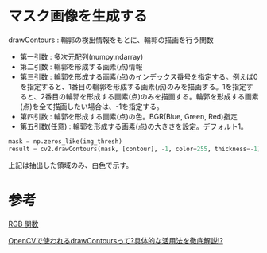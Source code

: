 # マスク画像を生成する

drawContours : 輪郭の検出情報をもとに、輪郭の描画を行う関数
- 第一引数 : 多次元配列(numpy.ndarray)
- 第二引数 : 輪郭を形成する画素(点)情報
- 第三引数 : 輪郭を形成する画素(点)のインデックス番号を指定する。例えば0を指定すると、1番目の輪郭を形成する画素(点)のみを描画する。1を指定すると、2番目の輪郭を形成する画素(点)のみを描画する。輪郭を形成する画素(点)を全て描画したい場合は、-1を指定する。
- 第四引数 : 輪郭を形成する画素(点)の色。BGR(Blue, Green, Red)指定
- 第五引数(任意) : 輪郭を形成する画素(点)の大きさを設定。デフォルト1。

```python
mask = np.zeros_like(img_thresh)
result = cv2.drawContours(mask, [contour], -1, color=255, thickness=-1)
```

上記は抽出した領域のみ、白色で示す。

# 参考

[RGB 関数](https://support.microsoft.com/ja-jp/office/rgb-%E9%96%A2%E6%95%B0-aa04db19-fb8a-4f58-9ad6-71a1f5a43e94)

[OpenCVで使われるdrawContoursって?具体的な活用法を徹底解説!?](https://kuroro.blog/python/xaw33ckABzGLiHDFWC3m/)